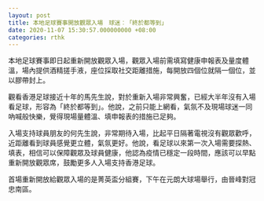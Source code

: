 ```yaml
---
layout: post
title: 本地足球賽事開放觀眾入場　球迷︰「終於都等到」
date: 2020-11-07 15:30:57.000000000 +08:00
categories: rthk
---
```


本地足球賽事即日起重新開放觀眾入場，觀眾入場前需填寫健康申報表及量度體溫，場內提供酒精搓手液，座位採取社交距離措施，每開放四個位就隔一個位，並以膠帶封上。

觀看香港足球接近十年的馬先生說，對於重新入場非常興奮，已經大半年沒有入場看足球，形容為「終於都等到」。他說，之前只能上網看，氣氛不及現場球迷一同吶喊般快樂，覺得現場量體溫、填申報表的措施已足夠。

入場支持球員朋友的何先生說，非常期待入場，比起平日隔著電視沒有觀眾歡呼，近距離看到球員感覺更立體，氣氛更好。他說，看足球以來第一次入場需要探熱、填表，相信可以保障觀眾及球員健康，他認為疫情已穩定一段時間，應該可以早點重新開放觀眾席，鼓勵更多人入場支持香港足球。

首場重新開放給觀眾入場的是菁英盃分組賽，下午在元朗大球場舉行，由晉峰對冠忠南區。
